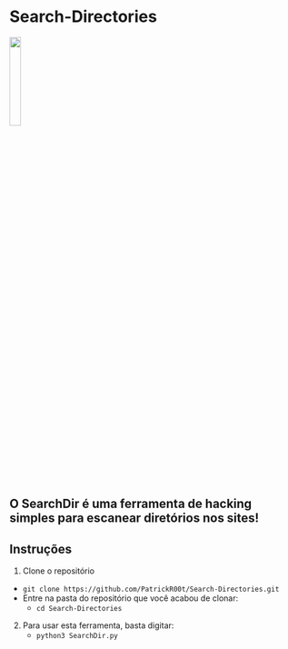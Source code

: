 # Search-Directories

<code><img width="20%" src="https://lh3.googleusercontent.com/oBTelXIUiT58LsTfLrIXKwlVJtEWhr8mof4JlnBoMQrX74KkTPVvwqonUZw575IL-boeCugaC5dDXtrJJzU06q6N22pcCwZAYCayxJj7"></code>

## O SearchDir é uma ferramenta de hacking simples para escanear diretórios nos sites!

## Instruções
1. Clone o repositório
  * `git clone https://github.com/PatrickR00t/Search-Directories.git`
  * Entre na pasta do repositório que você acabou de clonar:
    * `cd Search-Directories`

2. Para usar esta ferramenta, basta digitar:
   * `python3 SearchDir.py`
